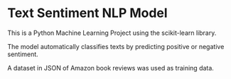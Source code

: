 # Text Sentiment NLP Model

This is a Python Machine Learning Project using the scikit-learn library. 

The model automatically classifies texts by predicting positive or negative sentiment.

A dataset in JSON of Amazon book reviews was used as training data.
